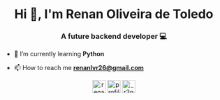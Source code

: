 <h1 align="center">Hi 👋, I'm Renan Oliveira de Toledo</h1>
<h3 align="center">A future backend developer 💻</h3>

- 🌱 I’m currently learning **Python**

- 📫 How to reach me **renanlvr26@gmail.com**

<p align="center">
<a href="https://linkedin.com/in/renan-oliveira-toledo" target="blank"><img align="center" src="https://cdn.jsdelivr.net/npm/simple-icons@3.0.1/icons/linkedin.svg" alt="renan-oliveira-toledo" height="30" width="30" /></a>
<a href="https://fb.com/profile.php?id=100004189659314" target="blank"><img align="center" src="https://cdn.jsdelivr.net/npm/simple-icons@3.0.1/icons/facebook.svg" alt="profile.php?id=100004189659314" height="30" width="30" /></a>
<a href="https://instagram.com/_r3n4n" target="blank"><img align="center" src="https://cdn.jsdelivr.net/npm/simple-icons@3.0.1/icons/instagram.svg" alt="_r3n4n" height="30" width="30" /></a>
</p>
